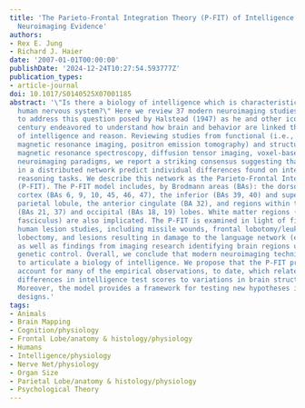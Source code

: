 ```yaml
---
title: 'The Parieto-Frontal Integration Theory (P-FIT) of Intelligence: Converging
  Neuroimaging Evidence'
authors:
- Rex E. Jung
- Richard J. Haier
date: '2007-01-01T00:00:00'
publishDate: '2024-12-24T10:27:54.593777Z'
publication_types:
- article-journal
doi: 10.1017/S0140525X07001185
abstract: '\"Is there a biology of intelligence which is characteristic of the normal
  human nervous system?\" Here we review 37 modern neuroimaging studies in an attempt
  to address this question posed by Halstead (1947) as he and other icons of the last
  century endeavored to understand how brain and behavior are linked through the expression
  of intelligence and reason. Reviewing studies from functional (i.e., functional
  magnetic resonance imaging, positron emission tomography) and structural (i.e.,
  magnetic resonance spectroscopy, diffusion tensor imaging, voxel-based morphometry)
  neuroimaging paradigms, we report a striking consensus suggesting that variations
  in a distributed network predict individual differences found on intelligence and
  reasoning tasks. We describe this network as the Parieto-Frontal Integration Theory
  (P-FIT). The P-FIT model includes, by Brodmann areas (BAs): the dorsolateral prefrontal
  cortex (BAs 6, 9, 10, 45, 46, 47), the inferior (BAs 39, 40) and superior (BA 7)
  parietal lobule, the anterior cingulate (BA 32), and regions within the temporal
  (BAs 21, 37) and occipital (BAs 18, 19) lobes. White matter regions (i.e., arcuate
  fasciculus) are also implicated. The P-FIT is examined in light of findings from
  human lesion studies, including missile wounds, frontal lobotomy/leukotomy, temporal
  lobectomy, and lesions resulting in damage to the language network (e.g., aphasia),
  as well as findings from imaging research identifying brain regions under significant
  genetic control. Overall, we conclude that modern neuroimaging techniques are beginning
  to articulate a biology of intelligence. We propose that the P-FIT provides a parsimonious
  account for many of the empirical observations, to date, which relate individual
  differences in intelligence test scores to variations in brain structure and function.
  Moreover, the model provides a framework for testing new hypotheses in future experimental
  designs.'
tags:
- Animals
- Brain Mapping
- Cognition/physiology
- Frontal Lobe/anatomy & histology/physiology
- Humans
- Intelligence/physiology
- Nerve Net/physiology
- Organ Size
- Parietal Lobe/anatomy & histology/physiology
- Psychological Theory
---
```

